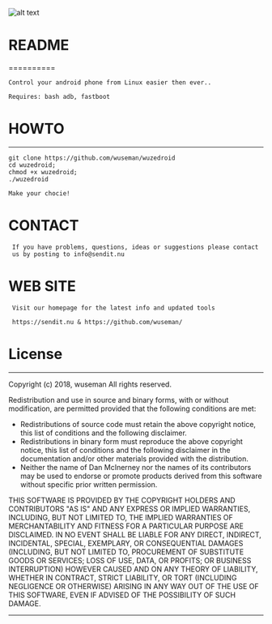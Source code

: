 ![alt text](https://sendit.nu/f/jw-bhu8Fhd3fmr.png)

# README
==========

    Control your android phone from Linux easier then ever..

    Requires: bash adb, fastboot


# HOWTO
-----

    git clone https://github.com/wuseman/wuzedroid
    cd wuzedroid;
    chmod +x wuzedroid;
    ./wuzedroid

    Make your chocie!

# CONTACT

     If you have problems, questions, ideas or suggestions please contact
     us by posting to info@sendit.nu


# WEB SITE

     Visit our homepage for the latest info and updated tools

     https://sendit.nu & https://github.com/wuseman/

# License
-------

Copyright (c) 2018, wuseman
All rights reserved.

Redistribution and use in source and binary forms, with or without
modification, are permitted provided that the following conditions are met:
* Redistributions of source code must retain the above copyright notice, this list of conditions and the following disclaimer.
* Redistributions in binary form must reproduce the above copyright notice, this list of conditions and the following disclaimer in the documentation and/or other materials provided with the distribution.
* Neither the name of Dan McInerney nor the names of its contributors may be used to endorse or promote products derived from this software without specific prior written permission.

THIS SOFTWARE IS PROVIDED BY THE COPYRIGHT HOLDERS AND CONTRIBUTORS "AS IS" AND
ANY EXPRESS OR IMPLIED WARRANTIES, INCLUDING, BUT NOT LIMITED TO, THE IMPLIED
WARRANTIES OF MERCHANTABILITY AND FITNESS FOR A PARTICULAR PURPOSE ARE
DISCLAIMED. IN NO EVENT SHALL <COPYRIGHT HOLDER> BE LIABLE FOR ANY
DIRECT, INDIRECT, INCIDENTAL, SPECIAL, EXEMPLARY, OR CONSEQUENTIAL DAMAGES
(INCLUDING, BUT NOT LIMITED TO, PROCUREMENT OF SUBSTITUTE GOODS OR SERVICES;
LOSS OF USE, DATA, OR PROFITS; OR BUSINESS INTERRUPTION) HOWEVER CAUSED AND
ON ANY THEORY OF LIABILITY, WHETHER IN CONTRACT, STRICT LIABILITY, OR TORT
(INCLUDING NEGLIGENCE OR OTHERWISE) ARISING IN ANY WAY OUT OF THE USE OF THIS
SOFTWARE, EVEN IF ADVISED OF THE POSSIBILITY OF SUCH DAMAGE.

***

